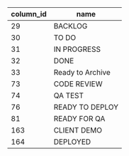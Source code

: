 | column_id | name              |
|-----------|-------------------|
| 29        | BACKLOG           |
| 30        | TO DO             |
| 31        | IN PROGRESS       |
| 32        | DONE              |
| 33        | Ready to Archive  |
| 73        | CODE REVIEW       |
| 74        | QA TEST           |
| 76        | READY TO DEPLOY   |
| 81        | READY FOR QA      |
| 163       | CLIENT DEMO       |
| 164       | DEPLOYED          |